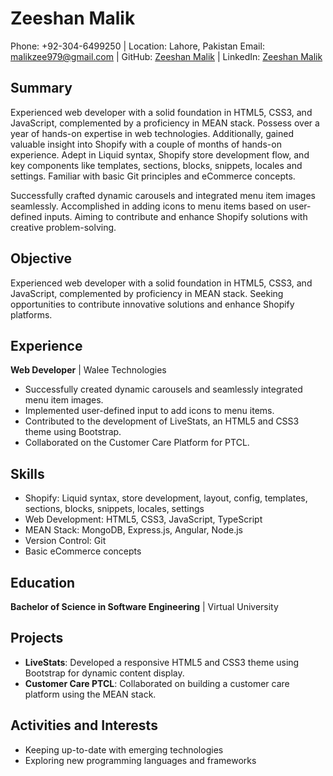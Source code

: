 # Zeeshan Malik
Phone: +92-304-6499250 | Location: Lahore, Pakistan
Email: malikzee979@gmail.com | GitHub: [Zeeshan Malik](https://github.com/zeeshan-malik) | LinkedIn: [Zeeshan Malik](https://www.linkedin.com/in/zeeshan-malik)

## Summary
Experienced web developer with a solid foundation in HTML5, CSS3, and JavaScript, complemented by a proficiency in MEAN stack. Possess over a year of hands-on expertise in web technologies. Additionally, gained valuable insight into Shopify with a couple of months of hands-on experience. Adept in Liquid syntax, Shopify store development flow, and key components like templates, sections, blocks, snippets, locales and settings. Familiar with basic Git principles and eCommerce concepts.

Successfully crafted dynamic carousels and integrated menu item images seamlessly. Accomplished in adding icons to menu items based on user-defined inputs. Aiming to contribute and enhance Shopify solutions with creative problem-solving.

## Objective
Experienced web developer with a solid foundation in HTML5, CSS3, and JavaScript, complemented by proficiency in MEAN stack. Seeking opportunities to contribute innovative solutions and enhance Shopify platforms.

## Experience
**Web Developer** | Walee Technologies
- Successfully created dynamic carousels and seamlessly integrated menu item images.
- Implemented user-defined input to add icons to menu items.
- Contributed to the development of LiveStats, an HTML5 and CSS3 theme using Bootstrap.
- Collaborated on the Customer Care Platform for PTCL.

## Skills
- Shopify: Liquid syntax, store development, layout, config, templates, sections, blocks, snippets, locales, settings
- Web Development: HTML5, CSS3, JavaScript, TypeScript
- MEAN Stack: MongoDB, Express.js, Angular, Node.js
- Version Control: Git
- Basic eCommerce concepts

## Education
**Bachelor of Science in Software Engineering** | Virtual University

## Projects
- **LiveStats**: Developed a responsive HTML5 and CSS3 theme using Bootstrap for dynamic content display.
- **Customer Care PTCL**: Collaborated on building a customer care platform using the MEAN stack.

## Activities and Interests
- Keeping up-to-date with emerging technologies
- Exploring new programming languages and frameworks
